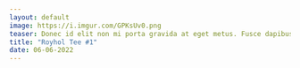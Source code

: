 ```yaml
---
layout: default
image: https://i.imgur.com/GPKsUv0.png
teaser: Donec id elit non mi porta gravida at eget metus. Fusce dapibus, tellus ac cursus commodo, tortor mauris condimentum nibh, ut fermentum massa justo sit amet risus. Etiam porta sem malesuada magna mollis euismod. Donec sed odio dui.
title: "Royhol Tee #1"
date: 06-06-2022
---
```

